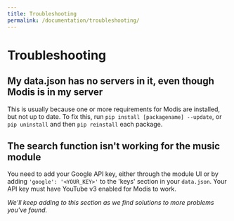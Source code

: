 ```yaml
---
title: Troubleshooting
permalink: /documentation/troubleshooting/
---
```


# Troubleshooting

## My data.json has no servers in it, even though Modis is in my server

This is usually because one or more requirements for Modis are installed, but not up to date. To fix this, run `pip install [packagename] --update`, or `pip uninstall` and then `pip reinstall` each package.

## The search function isn't working for the music module

You need to add your Google API key, either through the module UI or by adding `'google': '<YOUR_KEY>'` to the 'keys' section in your `data.json`. Your API key must have YouTube v3 enabled for Modis to work.

*We'll keep adding to this section as we find solutions to more problems you've found.*
